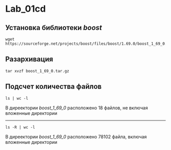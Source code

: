# Lab_01cd
## Установка библиотеки  *boost*
    wget https://sourceforge.net/projects/boost/files/boost/1.69.0/boost_1_69_0.tar.gz
## Разархивация
    tar xvzf boost_1_69_0.tar.gz
##  Подсчет количества файлов
    ls | wc -l
В диреектории *boost_1_69_0* расположено 18 файлов, не включая вложенные директории
___
    ls -R | wc -l
В диреектории *boost_1_69_0* расположено 78102 файла, включая вложенные директории

